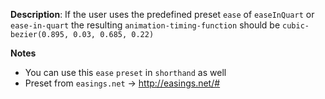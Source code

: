 __Description__: If the user uses the predefined preset `ease` of `easeInQuart` or `ease-in-quart` the resulting `animation-timing-function` should be `cubic-bezier(0.895, 0.03, 0.685, 0.22)`

__Notes__

+ You can use this `ease` `preset` in `shorthand` as well
+ Preset from `easings.net` -> http://easings.net/#